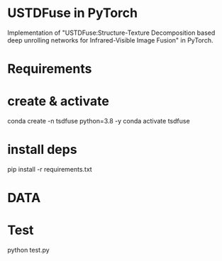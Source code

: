 # USTDFuse in PyTorch
Implementation of "USTDFuse:Structure-Texture Decomposition based deep unrolling networks for Infrared-Visible Image Fusion" in PyTorch.

# Requirements
# create & activate
conda create -n tsdfuse python=3.8 -y
conda activate tsdfuse
# install deps
pip install -r requirements.txt 

# DATA

# Test
python test.py
